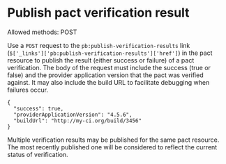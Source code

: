 # Publish pact verification result

Allowed methods: POST

Use a `POST` request to the `pb:publish-verification-results` link (`$['_links']['pb:publish-verification-results']['href']`) in the pact resource to publish the result (either success or failure) of a pact verification. The body of the request must include the success (true or false) and the provider application version that the pact was verified against. It may also include the build URL to facilitate debugging when failures occur.
 
    {
      "success": true,
      "providerApplicationVersion": "4.5.6",
      "buildUrl": "http://my-ci.org/build/3456"
    }

Multiple verification results may be published for the same pact resource. The most recently published one will be considered to reflect the current status of verification.
